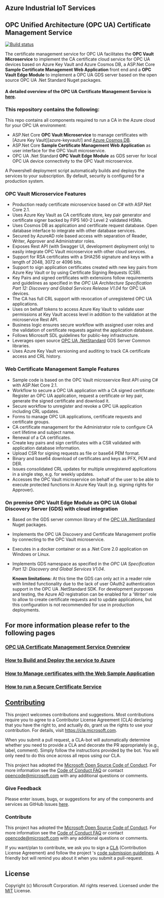## Azure Industrial IoT Services

## OPC Unified Architecture (OPC UA) Certificate Management Service

[![Build status](https://msazure.visualstudio.com/One/_apis/build/status/Custom/Azure_IOT/Industrial/Components/ci-azure-iiot-opc-vault-service)](https://msazure.visualstudio.com/One/_build/latest?definitionId=44197)

The certificate management service for OPC UA facilitates the **OPC Vault Microservice** to implement the CA certificate cloud service for OPC UA devices based on Azure Key Vault and Azure Cosmos DB, a ASP.Net Core **Sample Certificate Management Web Application** front end and a **OPC Vault Edge Module** to implement a OPC UA GDS server based on the open source OPC UA .Net Standard Nuget packages.

#### A detailed overview of the OPC UA Certificate Management Service is [here](docs/opcvault-services-overview.md).

### This repository contains the following:

This repo contains all components required to run a CA in the Azure cloud for your OPC UA environment:

* ASP.Net Core **OPC Vault Microservice** to manage certificates with [Azure Key Vault][azure-keyvault/] and [Azure Cosmos DB][azure-cosmosdb].
* ASP.Net Core **Sample Certificate Management Web Application** as user interface for the OPC Vault microservice.
* OPC UA .Net Standard **OPC Vault Edge Module**  as GDS server for local OPC UA device connectivity to the OPC Vault microservice.

A Powershell deployment script automatically builds and deploys the services to your subscription. By default, security is configured for a production system. 

### OPC Vault Microservice Features
- Production ready certificate microservice based on C# with ASP.Net Core 2.1.
- Uses Azure Key Vault as CA certificate store, key pair generator and certificate signer backed by FIPS 140-2 Level 2 validated HSMs.
- Uses Cosmos DB as application and certificate request database. Open database interface to integrate with other database services.
- Secured by AzureAD role based access with separation of Reader, Writer, Approver and Administrator roles.
- Exposes Rest API (with Swagger UI, development deployment only) to easily integrate OPC Vault microservice with other cloud services.
- Support for RSA certificates with a SHA256 signature and keys with a length of 2048, 3072 or 4096 bits.
- Support to sign application certificates created with new key pairs from Azure Key Vault or by using Certificate Signing Requests (CSR).
- Key Pairs and signed certificates with extensions follow requirements and guidelines as specified in the *OPC UA Architecture Specification Part 12: Discovery and Global Services Release V1.04* for OPC UA devices.
- The CA has full CRL support with revocation of unregistered OPC UA applications.
- Uses on behalf tokens to access Azure Key Vault to validate user permissions at Key Vault access level in addition to the validation at the microservice Rest API.
- Business logic ensures secure workflow with assigned user roles and the validation of certificate requests against the application database.
- Follows Microsoft SDL guidelines for public-key infrastructure.
- Leverages open source [OPC UA .NetStandard][opc-netstandard] GDS Server Common libraries.
- Uses Azure Key Vault versioning and auditing to track CA certificate access and CRL history.

### Web Certificate Management Sample Features
- Sample code is based on the OPC Vault microservice Rest API using C# with ASP.Net Core 2.1.
- Workflow to secure a OPC UA application with a CA signed certificate: Register an OPC UA application, request a certificate or key pair, generate the signed certificate and download it.
- Secure workflow to unregister and revoke a OPC UA application including CRL updates.
- Forms to manage OPC UA applications, certificate requests and certificate groups.
- CA certificate management for the Administrator role to configure CA cert lifetime and subject name.
- Renewal of a CA certificates.
- Create key pairs and sign certificates with a CSR validated with application database information.
- Upload CSR for signing requests as file or base64 PEM format.
- Binary and base64 download of certificates and keys as PFX, PEM and DER.
- Issues consolidated CRL updates for multiple unregistered applications in a single step, e.g. for weekly updates.
- Accesses the OPC Vault microservice on behalf of the user to be able to execute protected functions in Azure Key Vault (e.g. signing rights for Approver).

### On premise OPC Vault Edge Module as OPC UA Global Discovery Server (GDS) with cloud integration
- Based on the GDS server common library of the [OPC UA .NetStandard][opc-netstandard] Nuget packages.
- Implements the OPC UA Discovery and Certificate Management profile by connecting to the OPC Vault microservice.
- Executes in a docker container or as a .Net Core 2.0 application on Windows or Linux.
- Implements GDS namespace as specified in the *OPC UA Specification Part 12:  Discovery and Global Services V1.04*.

  **Known limitations:** At this time the GDS can only act in a reader role with limited functionality due to the lack of user OAuth2 authentication support in the OPC UA .NetStandard SDK. For development purposes and testing, the Azure AD registration can be enabled for a 'Writer' role to allow to create certificate requests and to update applications, 
  but this configuration is not recommended for use in production deployments.

## For more information please refer to the following pages

### [OPC UA Certificate Management Service Overview](docs/opcvault-services-overview.md) 

### [How to Build and Deploy the service to Azure](docs/howto-deploy-services.md) 

### [How to Manage certificates with the Web Sample Application](docs/howto-use-cert-services.md)

### [How to run a Secure Certificate Service](docs/howto-secureca-services.md)

<!---

### [How to Build, Run and Debug the services locally](docs/howto-run-services-locally.md) 

-->

## [Contributing](CONTRIBUTING.md)

This project welcomes contributions and suggestions.  Most contributions require you to agree to a
Contributor License Agreement (CLA) declaring that you have the right to, and actually do, grant us
the rights to use your contribution. For details, visit https://cla.microsoft.com.

When you submit a pull request, a CLA-bot will automatically determine whether you need to provide
a CLA and decorate the PR appropriately (e.g., label, comment). Simply follow the instructions
provided by the bot. You will only need to do this once across all repos using our CLA.

This project has adopted the [Microsoft Open Source Code of Conduct](https://opensource.microsoft.com/codeofconduct/).
For more information see the [Code of Conduct FAQ](https://opensource.microsoft.com/codeofconduct/faq/) or
contact [opencode@microsoft.com](mailto:opencode@microsoft.com) with any additional questions or comments.

### Give Feedback

Please enter issues, bugs, or suggestions for any of the components and services as GitHub Issues [here](https://github.com/Azure/azure-iiot-opcvault-service/issues).

### Contribute

This project has adopted the [Microsoft Open Source Code of Conduct](https://opensource.microsoft.com/codeofconduct).  For more information see the [Code of Conduct FAQ](https://opensource.microsoft.com/codeofconduct/faq) or contact [opencode@microsoft.com](mailto:opencode@microsoft.com) with any additional questions or comments.

If you want/plan to contribute, we ask you to sign a [CLA](https://cla.microsoft.com/) (Contribution License Agreement) and follow the project 's [code submission guidelines](docs/contributing.md). A friendly bot will remind you about it when you submit a pull-request. ​ 

## License

Copyright (c) Microsoft Corporation. All rights reserved.
Licensed under the [MIT](license.txt) License.  

[azure-free]:https://azure.microsoft.com/en-us/free/
[azure-keyvault]:https://azure.microsoft.com/services/key-vault/
[opc-netstandard]:https://github.com/OPCFoundation/UA-.NETStandard
[azure-cosmosdb]:https://azure.microsoft.com/services/cosmos-db/
[powershell-install]:https://azure.microsoft.com/en-us/downloads/#PowerShell
[docker-url]: https://www.docker.com/
[dotnet-install]: https://www.microsoft.com/net/learn/get-started
[vs-install-url]: https://www.visualstudio.com/downloads
[dotnetcore-tools-url]: https://www.microsoft.com/net/core#windowsvs2017


